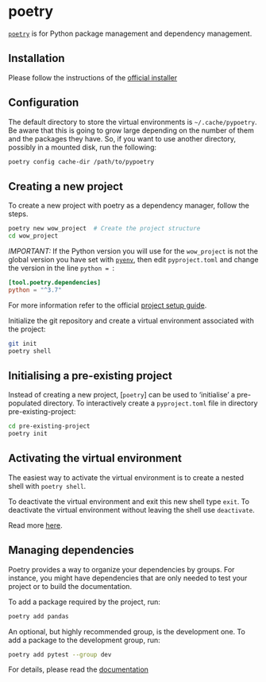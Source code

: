 # poetry
[`poetry`](https://python-poetry.org/) is for Python package management and
dependency management.

## Installation
Please follow the instructions of the [official installer](
https://python-poetry.org/docs/master/#installing-with-the-official-installer)

## Configuration
The default directory to store the virtual environments is `~/.cache/pypoetry`.
Be aware that this is going to grow large depending on the number of them and
the packages they have. So, if you want to use another directory, possibly in
a mounted disk, run the following:
```bash
poetry config cache-dir /path/to/pypoetry
```

## Creating a new project
To create a new project with poetry as a dependency manager, follow the steps.
```bash
poetry new wow_project  # Create the project structure
cd wow_project
```

*IMPORTANT:* If the Python version you will use for the `wow_project` is 
not the global version you have set with [`pyenv`](pyenv.md), then edit
`pyproject.toml` and change the version in the line `python = `:
```toml
[tool.poetry.dependencies]
python = "^3.7"
```
For more information refer to the official [project setup guide](
https://python-poetry.org/docs/master/basic-usage/#project-setup).

Initialize the git repository and create a virtual environment associated
with the project:
```bash
git init
poetry shell
```

## Initialising a pre-existing project
Instead of creating a new project, [`poetry`] can be used to ‘initialise’ a
pre-populated directory. To interactively create a `pyproject.toml` file in
directory pre-existing-project:
```bash
cd pre-existing-project
poetry init
```

## Activating the virtual environment
The easiest way to activate the virtual environment is to create a nested
shell with `poetry shell`.

To deactivate the virtual environment and exit this new shell type `exit`. To
deactivate the virtual environment without leaving the shell use `deactivate`.

Read more [here](
https://python-poetry.org/docs/master/basic-usage/#activating-the-virtual-environment).

## Managing dependencies
Poetry provides a way to organize your dependencies by groups. For instance,
you might have dependencies that are only needed to test your project or to
build the documentation.

To add a package required by the project, run:
```bash
poetry add pandas
```

An optional, but highly recommended group, is the development one. To add a
package to the development group, run:
```bash
poetry add pytest --group dev
```

For details, please read the [documentation](
https://python-poetry.org/docs/managing-dependencies/)

